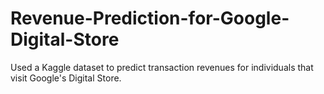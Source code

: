 # Revenue-Prediction-for-Google-Digital-Store
Used a Kaggle dataset to predict transaction revenues for individuals that visit Google's Digital Store.
